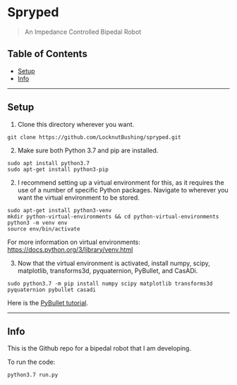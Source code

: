 # Spryped

> An Impedance Controlled Bipedal Robot

## Table of Contents

- [Setup](#setup)
- [Info](#info)

---

## Setup

1. Clone this directory wherever you want.

```shell 
git clone https://github.com/LocknutBushing/spryped.git
```  

2. Make sure both Python 3.7 and pip are installed.

```shell
sudo apt install python3.7
sudo apt-get install python3-pip
```

2. I recommend setting up a virtual environment for this, as it requires the use of a number of specific Python packages. Navigate to wherever you want the virtual environment to be stored.

```shell
sudo apt-get install python3-venv
mkdir python-virtual-environments && cd python-virtual-environments
python3 -m venv env
source env/bin/activate
```
For more information on virtual environments: https://docs.python.org/3/library/venv.html
    
3. Now that the virtual environment is activated, install numpy, scipy, matplotlib, transforms3d, pyquaternion, PyBullet, and CasADi.

```shell
sudo python3.7 -m pip install numpy scipy matplotlib transforms3d pyquaternion pybullet casadi
```
Here is the [PyBullet tutorial](https://docs.google.com/document/d/10sXEhzFRSnvFcl3XxNGhnD4N2SedqwdAvK3dsihxVUA/edit#heading=h.2ye70wns7io3).

---

## Info

This is the Github repo for a bipedal robot that I am developing.

To run the code:

```shell
python3.7 run.py
```
